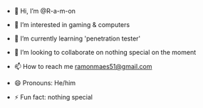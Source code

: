 - 👋 Hi, I’m @R-a-m-on
- 👀 I’m interested in gaming & computers
  
- 🌱 I’m currently learning 'penetration tester'
- 💞️ I’m looking to collaborate on nothing special on the moment 
- 📫 How to reach me ramonmaes51@gmail.com 
- 😄 Pronouns: He/him 
- ⚡ Fun fact: nothing special 

<!---
R-a-m-on/R-a-m-on is a ✨ special ✨ repository because its `README.md` (this file) appears on your GitHub profile.
You can click the Preview link to take a look at your changes.
--->
